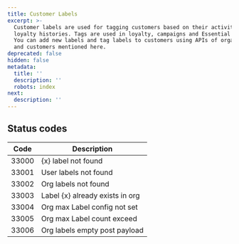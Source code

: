 ```yaml
---
title: Customer Labels
excerpt: >-
  Customer labels are used for tagging customers based on their activities or
  loyalty histories. Tags are used in loyalty, campaigns and Essential Insights.
  You can add new labels and tag labels to customers using APIs of organization
  and customers mentioned here.
deprecated: false
hidden: false
metadata:
  title: ''
  description: ''
  robots: index
next:
  description: ''
---
```

## Status codes

| Code  | Description                      |
| ----- | -------------------------------- |
| 33000 | \{x} label not found             |
| 33001 | User labels not found            |
| 33002 | Org labels not found             |
| 33003 | Label \{x} already exists in org |
| 33004 | Org max Label config not set     |
| 33005 | Org max Label count exceed       |
| 33006 | Org labels empty post payload    |
